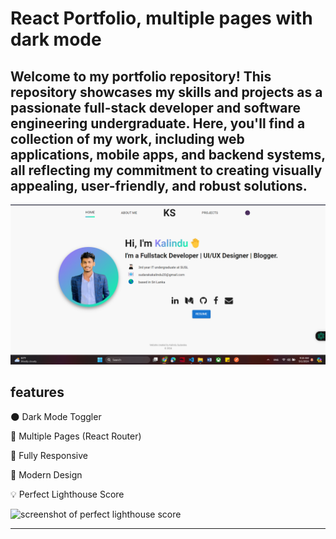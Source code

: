# React Portfolio, multiple pages with dark mode

## Welcome to my portfolio repository! This repository showcases my skills and projects as a passionate full-stack developer and software engineering undergraduate. Here, you'll find a collection of my work, including web applications, mobile apps, and backend systems, all reflecting my commitment to creating visually appealing, user-friendly, and robust solutions.

![screenshot](/src/img/portfolio_Screenshot.png)



<!-- [View Live Template](https://reactportfoliotemplate.paytonpierce.dev/) -->

## features

🌑 Dark Mode Toggler

📖 Multiple Pages (React Router)

📱 Fully Responsive

🎨 Modern Design

💡 Perfect Lighthouse Score

![screenshot of perfect lighthouse score](https://user-images.githubusercontent.com/18350557/179609620-847374a6-23e6-4432-b7a8-181d7d9bf026.png)


---




